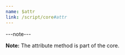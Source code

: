 ```yaml
---
name: $attr
link: /script/core#attr
---
```


---note---

**Note:** The attribute method is part of the core.